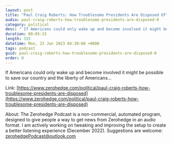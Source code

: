 ```yaml
---
layout: post
title: "Paul Craig Roberts: How Troublesome Presidents Are Disposed Of"
audio: paul-craig-roberts-how-troublesome-presidents-are-disposed-0
category: political
desc: " If Americans could only wake up and become involved it might be possible to save our country and the liberty of Americans..."
duration: 00:05:15
length: 315
datetime: Mon, 23 Jan 2023 04:30:00 +0000
tags: podcast
guid: paul-craig-roberts-how-troublesome-presidents-are-disposed-0
order: 0
---
```

 If Americans could only wake up and become involved it might be possible to save our country and the liberty of Americans...

Link: [https://www.zerohedge.com/political/paul-craig-roberts-how-troublesome-presidents-are-disposed](https://www.zerohedge.com/political/paul-craig-roberts-how-troublesome-presidents-are-disposed)

About: The Zerohedge Podcast is a non-commercial, automated program, designed to give people a way to get news from Zerohedge in an audio format.  I am actively working on tweaking and improving the setup to create a better listening experience (December 2022).  Suggestions are welcome: [zerohedgePodcast@outlook.com](mailto:zerohedgePodcast@outlook.com)